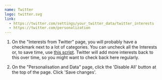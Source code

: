 ```yaml
---
name: Twitter
logo: twitter.svg
link:
  - https://twitter.com/settings/your_twitter_data/twitter_interests
  - https://twitter.com/personalization
---
```

1. On the "Interests from Twitter" page, you will probably have a checkmark next to a lot of categories. You can uncheck all the Interests or, to save time, use [this script](https://gist.github.com/edjw/61cda68535b237fa7fa8db23842c1b6d). Twitter will add more interests back to this over time, so you might want to check back here regularly.

2. On the "Personalisation and Data" page, click the 'Disable All' button at the top of the page. Click 'Save changes'.